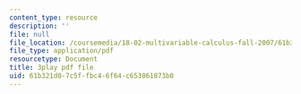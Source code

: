 ```yaml
---
content_type: resource
description: ''
file: null
file_location: /coursemedia/18-02-multivariable-calculus-fall-2007/61b321d07c5ffbc46f64c653061873b0_YP_B0AapU0c.pdf
file_type: application/pdf
resourcetype: Document
title: 3play pdf file
uid: 61b321d0-7c5f-fbc4-6f64-c653061873b0
---
```

